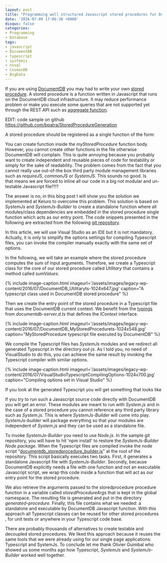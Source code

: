 ```yaml
---
layout: post
title: "Programming well structured Javascript stored procedures for DocumentDB with Typescript and SystemJs"
date: '2016-07-09 17:06:38 +0000'
disqus: false
categories:
- Programming
- Database
tags:
- javascript
- DocumentDB
- typescript
- systemjs
- nosql
- CosmosDB
- BigData
---
```


If you are using <a href="https://azure.microsoft.com/en-us/documentation/articles/documentdb-introduction/">DocumentDB</a> you may&nbsp;had to write your own <a href="https://azure.microsoft.com/en-us/documentation/articles/documentdb-programming/">stored procedure</a>. A stored procedure is a function written in Javascript that runs on the DocumentDB cloud infrastructure. It may reduce performance problem or make you execute some queries&nbsp;that are not supported yet through&nbsp;the REST API such as <a href="https://dzone.com/articles/aggregation-framework-as-stored-procedure-in-azure">aggregate function</a>.

EDIT: code sample on github <a href="https://github.com/bpatra/StoredProcedureGeneration">https://github.com/bpatra/StoredProcedureGeneration</a>

A stored procedure should be registered as a single function of the form:

<script src="https://gist.github.com/bpatra/e3ecf58a562bf50beb8b4f5f80fe6646.js"></script>

You can create function inside the <em>myStoredProcedure</em> function body. However, you cannot create other functions in the file otherwise DocumentDB will complain.&nbsp;This is quite annoying because you probably want to create independent and reusable pieces of code for testability or simply for the sake of readability. The problem comes from the fact that you cannot really use out-of-the box third party module management libraries such as <em>requireJS</em>, <em>commonJS</em> or <em>SystemJS</em>. This sounds no good. Is that&nbsp;means we are forced to inline all our code in a big not modular and un-testable Javascript file!?!?

The answer is no, in this blog post I will show you the solution we implemented at Keluro to overcome this problem. This solution is based on <em>SystemJs</em> and <em>SystemJs-Builder</em> to create a standalone function where all modules/class dependencies are embedded in the stored procedure single function which acts as our entry point. The code snippets presented in the following are extracted from the following <a href="https://github.com/bpatra/StoredProcedureGeneration">git repository</a>.

In this article, we will use Visual Studio as an IDE but it is not mandatory. Actually, it is only to simplify the options settings for compiling Typescript files, you can invoke the compiler manually exactly with the same set of options.

In the following, we will take an example where the stored procedure computes the sum of input arguments. Therefore, we create a Typescript class for the core of our stored procedure called <em>Utilitary</em> that contains a method called <em>sumValues</em>.

{% include image-caption.html imageurl='/assets/images/legacy-wp-content/2016/07/DocumentDB_Utilitaryts-1024x647.jpg' caption="A typescript class used in DocumentDB stored procedure" %}

Then we create the entry point of the stored procedure in a Typescript file that uses the DocumentDB current context. We benefit from the <a href="https://github.com/typings/typings">typings </a>from <em>documentdb-server.d.ts</em> that defines the <em>IContext</em> interface.

{% include image-caption.html imageurl='/assets/images/legacy-wp-content/2016/07/DocumentDB_MyStoredProcedurets-1024x548.jpg' caption="MyStoredProcedure typescript file executed by DocumentDB" %}

We compile the Typescript files has <em>SystemJs</em> modules and we redirect all generated Typescript in the directory <em>out-js</em>. As I told you, no need of VisualStudio to do this, you can achieve the same result by invoking the Typescript compiler with similar&nbsp;options.

{% include image-caption.html imageurl='/assets/images/legacy-wp-content/2016/07/VisualStudioTypescriptCompilingOptions-1024x700.jpg' caption="Compiling options set in Visual Studio" %}

If you look at the generated Typescript you will get something that looks like

<script src="https://gist.github.com/bpatra/2e1bb8c984e829c11a81fd56f1f56378.js"></script>

If you try to run such a Javascript source code directly with DocumentDB you will get an error. These modules are meant to run with <em>System.js</em> and in the case of&nbsp;a stored procedure you cannot reference any third party library such as <em>System.js</em>. This is where <em>SystemJs-Builder</em> will come into play. <em>SystemJs-builder</em> will package everything so that your modules are independent of <em>System.js</em> and they can be used as a standalone file.

To invoke <em>SystemJs-Builder</em> you need to use <em>Node.js</em>. In the sample git repository, you will have to hit 'npm install' to restore the&nbsp;<em>SystemJs-Builder Node package</em>. When the Typescript files are compiled invoke the node script "<a href="https://github.com/bpatra/StoredProcedureGeneration/blob/master/documentdb_storedprocedure_builder.js">documentdb_storedprocedure_builder.js</a>" at the root of the repository. This script basically executes two tasks. First, it&nbsp;generates a standalone Javascript file with <em>SystemJs-Builder</em>. Secondly, because DocumentDB explicitly needs a file with one function and not an&nbsp;executable Javascript script,&nbsp;we wrap this code inside a function that will act as our entry point for the stored procedure.

We also retrieve the arguments passed to the storedprocedure procedure function in a variable called <em>storedProcedureArgs</em>&nbsp;that is kept in the global namespace. The resulting file is generated and put in the directory <em>generated-procedure</em>. Finally, this file contains what we needed:&nbsp;a standalone and executable by DocumentDB Javascript function. With this approach all Typescript classes can be reused for other&nbsp;stored procedures ,&nbsp;for unit tests or anywhere in your Typescript code base.

There are probably thousands of alternatives to create testable and decoupled stored procedures. We liked this approach because it reuses the same tools that we were already using for our single page applications: Typescript and SystemJs. To conclude let me thank&nbsp;Olivier Guimbal who showed us some months ago how Typescript, <em>SystemJs</em> and <em>SystemJs-Builder</em> worked well together.

